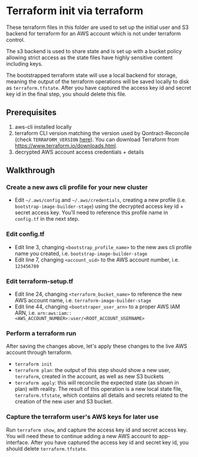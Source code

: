 # Terraform init via terraform

These terraform files in this folder are used to set up the initial user and S3 backend for terraform for an AWS account which is not under terraform control.

The s3 backend is used to share state and is set up with a bucket policy allowing strict access as the state files have highly sensitive content including keys.

The bootstrapped terraform state will use a local backend for storage, meaning the output of the terraform operations will be saved locally to disk as `terraform.tfstate`. After you have captured the access key id and secret key id in the final step, you should delete this file.

## Prerequisites

1. aws-cli installed locally
1. terraform CLI version matching the version used by Qontract-Reconcile (check `TERRAFORM_VERSION` [here](https://github.com/app-sre/qontract-reconcile/blob/master/reconcile/cli.py)). You can download Terraform from https://www.terraform.io/downloads.html.
1. decrypted AWS account access credentials + details

## Walkthrough

### Create a new aws cli profile for your new cluster

* Edit `~/.aws/config` and `~/.aws/credentials`, creating a new profile (i.e. `bootstrap-image-builder-stage`) using the decrypted access key id + secret access key. You'll need to reference this profile name in `config.tf` in the next step.

### Edit config.tf

* Edit line 3, changing `<bootstrap_profile_name>` to the new aws cli profile name you created, i.e. `bootstrap-image-builder-stage`
* Edit line 7, changing `<account_uid>` to the AWS account number, i.e. `123456789`

### Edit terraform-setup.tf

* Edit line 24, changing `<terraform_bucket_name>` to reference the new AWS account name, i.e. `terraform-image-builder-stage`
* Edit line 44, changing `<bootstraper_user_arn>` to a proper AWS IAM ARN, i.e. `arn:aws:iam::<AWS_ACCOUNT_NUMBER>:user/<ROOT_ACCOUNT_USERNAME>`

### Perform a terraform run

After saving the changes above, let's apply these changes to the live AWS account through terraform.

* `terraform init`
* `terraform plan`: the output of this step should show a new user, `terraform`, created in the account, as well as new S3 buckets
* `terraform apply`: this will reconcile the expected state (as shown in plan) with reality. The result of this operation is a new local state file, `terraform.tfstate`, which contains all details and secrets related to the creation of the new user and S3 bucket. 

### Capture the terraform user's AWS keys for later use

Run `terraform show`, and capture the access key id and secret access key. You will need these to continue adding a new AWS account to app-interface. After you have captured the access key id and secret key id, you should delete `terraform.tfstate`.
